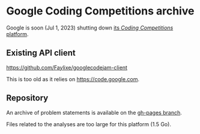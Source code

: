 # Google Coding Competitions archive

Google is soon (Jul 1, 2023) shutting down
[its _Coding Competitions_ platform](https://codingcompetitions.withgoogle.com/).

## Existing API client
https://github.com/Faylixe/googlecodejam-client

This is too old as it relies on https://code.google.com.

## Repository
An archive of problem statements is available on the
[gh-pages branch](https://github.com/ghuysmans/ccwg-archive/tree/gh-pages).

Files related to the analyses are too large for this platform (1.5 Go).
